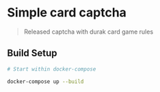 # Simple card captcha

> Released captcha with durak card game rules

## Build Setup

``` bash
# Start within docker-compose

docker-compose up --build 

```

